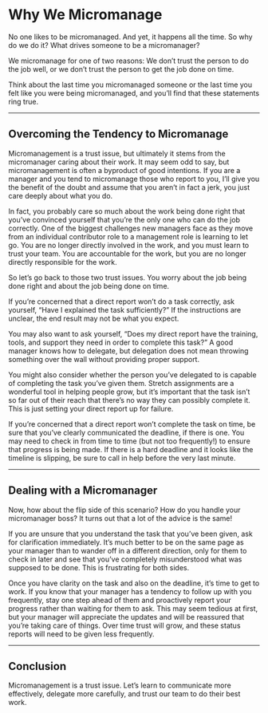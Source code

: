 # Why We Micromanage

No one likes to be micromanaged. And yet, it happens all the time. So why do we do it? What drives someone to be a micromanager?

We micromanage for one of two reasons: We don’t trust the person to do the job well, or we don’t trust the person to get the job done on time.

Think about the last time you micromanaged someone or the last time you felt like you were being micromanaged, and you’ll find that these statements ring true.

---

## Overcoming the Tendency to Micromanage

Micromanagement is a trust issue, but ultimately it stems from the micromanager caring about their work. It may seem odd to say, but micromanagement is often a byproduct of good intentions. If you are a manager and you tend to micromanage those who report to you, I’ll give you the benefit of the doubt and assume that you aren’t in fact a jerk, you just care deeply about what you do.

In fact, you probably care so much about the work being done right that you’ve convinced yourself that you’re the only one who can do the job correctly. One of the biggest challenges new managers face as they move from an individual contributor role to a management role is learning to let go. You are no longer directly involved in the work, and you must learn to trust your team. You are accountable for the work, but you are no longer directly responsible for the work.

So let’s go back to those two trust issues. You worry about the job being done right and about the job being done on time.

If you’re concerned that a direct report won’t do a task correctly, ask yourself, “Have I explained the task sufficiently?” If the instructions are unclear, the end result may not be what you expect.

You may also want to ask yourself, “Does my direct report have the training, tools, and support they need in order to complete this task?” A good manager knows how to delegate, but delegation does not mean throwing something over the wall without providing proper support.

You might also consider whether the person you’ve delegated to is capable of completing the task you’ve given them. Stretch assignments are a wonderful tool in helping people grow, but it’s important that the task isn’t so far out of their reach that there’s no way they can possibly complete it. This is just setting your direct report up for failure.

If you’re concerned that a direct report won’t complete the task on time, be sure that you’ve clearly communicated the deadline, if there is one. You may need to check in from time to time (but not too frequently!) to ensure that progress is being made. If there is a hard deadline and it looks like the timeline is slipping, be sure to call in help before the very last minute.

---

## Dealing with a Micromanager

Now, how about the flip side of this scenario? How do you handle your micromanager boss? It turns out that a lot of the advice is the same!

If you are unsure that you understand the task that you’ve been given, ask for clarification immediately. It’s much better to be on the same page as your manager than to wander off in a different direction, only for them to check in later and see that you’ve completely misunderstood what was supposed to be done. This is frustrating for both sides.

Once you have clarity on the task and also on the deadline, it’s time to get to work. If you know that your manager has a tendency to follow up with you frequently, stay one step ahead of them and proactively report your progress rather than waiting for them to ask. This may seem tedious at first, but your manager will appreciate the updates and will be reassured that you’re taking care of things. Over time trust will grow, and these status reports will need to be given less frequently.

---

## Conclusion

Micromanagement is a trust issue. Let’s learn to communicate more effectively, delegate more carefully, and trust our team to do their best work.
